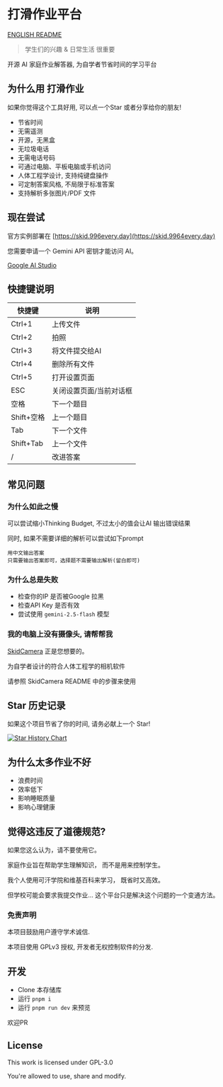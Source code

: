 # 打滑作业平台

[ENGLISH README](/README-EN.md)

> 学生们的兴趣 & 日常生活 很重要

开源 AI 家庭作业解答器, 为自学者节省时间的学习平台

## 为什么用 打滑作业

如果你觉得这个工具好用, 可以点一个Star 或者分享给你的朋友!

- 节省时间
- 无需遥测
- 开源，无黑盒
- 无垃圾电话
- 无需电话号码
- 可通过电脑、平板电脑或手机访问
- 人体工程学设计, 支持纯键盘操作
- 可定制答案风格, 不局限于标准答案
- 支持解析多张图片/PDF 文件

## 现在尝试

官方实例部署在 [https://skid.996every.day](https://skid.9964every.day)

您需要申请一个 Gemini API 密钥才能访问 AI。

[Google AI Studio](https://aistudio.google.com/api-keys)

## 快捷键说明

| 快捷键     | 说明                    |
| ---------- | ----------------------- |
| Ctrl+1     | 上传文件                |
| Ctrl+2     | 拍照                    |
| Ctrl+3     | 将文件提交给AI          |
| Ctrl+4     | 删除所有文件            |
| Ctrl+5     | 打开设置页面            |
| ESC        | 关闭设置页面/当前对话框 |
| 空格       | 下一个题目              |
| Shift+空格 | 上一个题目              |
| Tab        | 下一个文件              |
| Shift+Tab  | 上一个文件              |
| /          | 改进答案                |

## 常见问题

### 为什么如此之慢

可以尝试缩小Thinking Budget, 不过太小的值会让AI 输出错误结果

同时, 如果不需要详细的解析可以尝试如下prompt

```text
用中文输出答案
只需要输出答案即可，选择题不需要输出解析(留白即可)
```

### 为什么总是失败

- 检查你的IP 是否被Google 拉黑
- 检查API Key 是否有效
- 尝试使用 `gemini-2.5-flash` 模型

### 我的电脑上没有摄像头, 请帮帮我

[SkidCamera](https://github.com/cubewhy/SkidCamera) 正是您想要的。

为自学者设计的符合人体工程学的相机软件

请参照 SkidCamera README 中的步骤来使用

## Star 历史记录

如果这个项目节省了你的时间, 请务必献上一个 Star!

[![Star History Chart](https://api.star-history.com/svg?repos=cubewhy/skid-homework&type=Date)](https://www.star-history.com/#cubewhy/skid-homework&Date)

## 为什么太多作业不好

- 浪费时间
- 效率低下
- 影响睡眠质量
- 影响心理健康

## 觉得这违反了道德规范?

如果您这么认为，请不要使用它。

家庭作业旨在帮助学生理解知识，
而不是用来控制学生。

我个人使用可汗学院和维基百科来学习，
既省时又高效。

但学校可能会要求我提交作业...
这个平台只是解决这个问题的一个变通方法。

### 免责声明

本项目鼓励用户遵守学术诚信.

本项目使用 GPLv3 授权, 开发者无权控制软件的分发.

## 开发

- Clone 本存储库
- 运行 `pnpm i`
- 运行 `pnpm run dev` 来预览

欢迎PR

## License

This work is licensed under GPL-3.0

You're allowed to use, share and modify.
